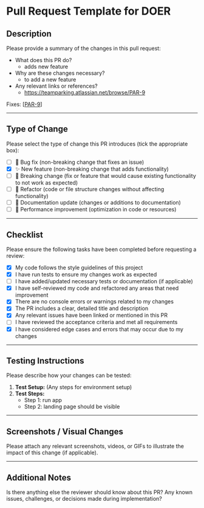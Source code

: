 # Pull Request Template for DOER

## Description

Please provide a summary of the changes in this pull request:

-   What does this PR do?
    -   adds new feature
-   Why are these changes necessary?
    -   to add a new feature
-   Any relevant links or references?
    -   https://teamparking.atlassian.net/browse/PAR-9   

Fixes: [[PAR-9](https://teamparking.atlassian.net/browse/PAR-9)]

---

## Type of Change

Please select the type of change this PR introduces (tick the appropriate box):

-   [ ] 🐛 Bug fix (non-breaking change that fixes an issue)
-   [x] ✨ New feature (non-breaking change that adds functionality)
-   [ ] 🚨 Breaking change (fix or feature that would cause existing functionality
        to not work as expected)
-   [ ] 🔄 Refactor (code or file structure changes without affecting functionality)
-   [ ] 📝 Documentation update (changes or additions to documentation)
-   [ ] 🚀 Performance improvement (optimization in code or resources)

---

## Checklist

Please ensure the following tasks have been completed before requesting a review:

-   [x] My code follows the style guidelines of this project
-   [x] I have run tests to ensure my changes work as expected
-   [ ] I have added/updated necessary tests or documentation (if applicable)
-   [x] I have self-reviewed my code and refactored any areas that need improvement
-   [x] There are no console errors or warnings related to my changes
-   [x] The PR includes a clear, detailed title and description
-   [x] Any relevant issues have been linked or mentioned in this PR
-   [ ] I have reviewed the acceptance criteria and met all requirements
-   [x] I have considered edge cases and errors that may occur due to my changes

---

## Testing Instructions

Please describe how your changes can be tested:

1. **Test Setup:** (Any steps for environment setup)
2. **Test Steps:**
    - Step 1: run app
    - Step 2: landing page should be visible

---

## Screenshots / Visual Changes

Please attach any relevant screenshots, videos, or GIFs to illustrate the impact
of this change (if applicable).

---


## Additional Notes

Is there anything else the reviewer should know about this PR? Any known issues,
challenges, or decisions made during implementation?
